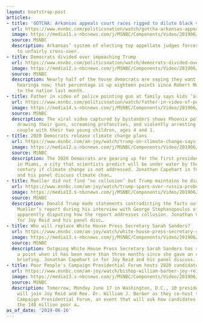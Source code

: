 ```yaml
---
layout: bootstrap-post
articles:
- title: 'GOTCHA: Arkansas appeals court races rigged to dilute black vote, suit contends'
  url: https://www.msnbc.com/politicsnation/watch/gotcha-arkansas-appeals-court-races-rigged-to-dilute-black-vote-suit-contends-62056517905
  image: https://media11.s-nbcnews.com/j/MSNBC/Components/Video/201906/n_sharp_arkansas_190616_1920x1080.nbcnews-fp-1200-630.jpg
  source: MSNBC
  description: Arkansas’ system of electing top appellate judges forces black candidates
    to unfairly cross-over.
- title: Democrats divided over impeaching Trump
  url: https://www.msnbc.com/politicsnation/watch/democrats-divided-over-impeaching-trump-62058053669
  image: https://media12.s-nbcnews.com/j/MSNBC/Components/Video/201906/n_sharp_impeachment_190616_1920x1080.nbcnews-fp-1200-630.jpg
  source: MSNBC
  description: Nearly half of the house democrats are saying they want impeachment
    hearings now; that percentage is up eighteen points since Robert Mueller’s address
    to the nation last month.
- title: Father in video of police pointing gun at family says kids ‘are frightened’
  url: https://www.msnbc.com/politicsnation/watch/father-in-video-of-police-pointing-gun-at-family-says-kids-are-frightened-62056517776
  image: https://media14.s-nbcnews.com/j/MSNBC/Components/Video/201906/n_sharp_father_190616_1920x1080.nbcnews-fp-1200-630.jpg
  source: MSNBC
  description: The viral video captured by bystanders shows Phoenix police officers
    drawing their guns, screaming profanities, and violently arresting a pregnant
    couple with their two young children, ages 4 and 1.
- title: 2020 Democrats release climate change plans
  url: https://www.msnbc.com/am-joy/watch/trump-on-climate-change-says-it-changes-both-ways-62050885896
  image: https://media12.s-nbcnews.com/j/MSNBC/Components/Video/201906/n_joy_climatechange_190615_1920x1080.nbcnews-fp-1200-630.jpg
  source: MSNBC
  description: The 2020 Democrats are gearing up for the first presidential debate
    in Miami, a city that scientists predict will be under water by the end of the
    century if climate change is not addressed. Jonathan Capehart in for Joy Reid
    and his panel discuss climate chan…
- title: Mueller did not find ‘no collusion’ but Trump maintains he did
  url: https://www.msnbc.com/am-joy/watch/trump-spars-over-russia-probe-in-abc-news-interview-62050373846
  image: https://media13.s-nbcnews.com/j/MSNBC/Components/Video/201906/n_joy_trumpabc_190615_1920x1080.nbcnews-fp-1200-630.jpg
  source: MSNBC
  description: Donald Trump made statements contradicting the facts outlined in Robert
    Mueller’s report during his interview with George Stephanopoulos of ABC News,
    apparently disputing how the report addresses collusion. Jonathan Capehart in
    for Joy Reid and his panel disc…
- title: Who will replace White House Press Secretary Sarah Sanders?
  url: https://www.msnbc.com/am-joy/watch/white-house-press-secretary-sarah-sanders-resigns-62049349714
  image: https://media13.s-nbcnews.com/j/MSNBC/Components/Video/201906/n_joy_sarahsanders_190615_1920x1080.nbcnews-fp-1200-630.jpg
  source: MSNBC
  description: Outgoing White House Press Secretary Sarah Sanders has resigned, at
    a point when it has been more than three months since she gave an official press
    briefing. Jonathan Capehart in for Joy Reid and his panel discuss.
- title: Poor People's Campaign Presidential Forum hosts 2020 candidates
  url: https://www.msnbc.com/am-joy/watch/bishop-william-barber-joy-reid-co-host-poor-people-s-campaign-presidential-forum-62049349683
  image: https://media13.s-nbcnews.com/j/MSNBC/Components/Video/201906/n_joy_poorpeoplescampaign_190615_1920x1080.nbcnews-fp-1200-630.jpg
  source: MSNBC
  description: Tomorrow, Monday June 17 in Washington, D.C., 10 presidential contenders
    will join Joy Reid and Rev. Dr. William J. Barber as they co-host the Poor People's
    Campaign Presidential Forum, an event that will ask how candidates plan to help
    the 140 million poor a…
as_of_date: '2019-06-16'
---
```


